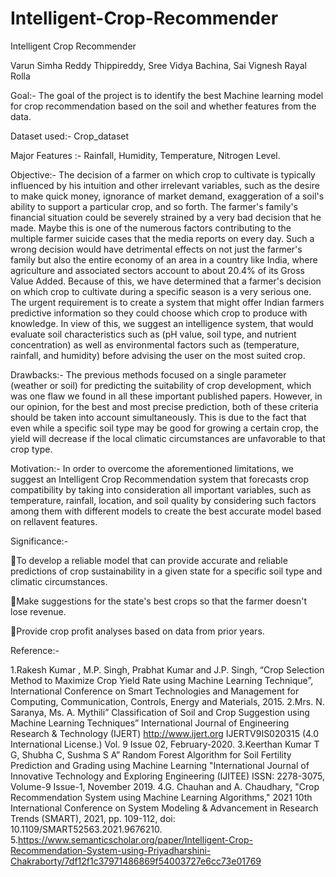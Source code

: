 # Intelligent-Crop-Recommender
Intelligent Crop Recommender 

Varun Simha Reddy Thippireddy, Sree Vidya Bachina, Sai Vignesh Rayal Rolla


Goal:- The goal of the project is to identify the best Machine learning model for crop recommendation based on the soil and whether features from the data.

Dataset used:- Crop_dataset 

Major Features :- Rainfall, Humidity, Temperature, Nitrogen Level.

Objective:- The decision of a farmer on which crop to cultivate is typically influenced by his intuition and other irrelevant variables, such as the desire to make quick money, ignorance of market demand, exaggeration of a soil's ability to support a particular crop, and so forth. The farmer's family's financial situation could be severely strained by a very bad decision that he made. Maybe this is one of the numerous factors contributing to the multiple farmer suicide cases that the media reports on every day. Such a wrong decision would have detrimental effects on not just the farmer's family but also the entire economy of an area in a country like India, where agriculture and associated sectors account to about 20.4% of its Gross Value Added. Because of this, we have determined that a farmer's decision on which crop to cultivate during a specific season is a very serious one. The urgent requirement is to create a system that might offer Indian farmers predictive information so they could choose which crop to produce with knowledge. In view of this, we suggest an intelligence system, that would evaluate soil characteristics such as (pH value, soil type, and nutrient concentration) as well as environmental factors such as (temperature, rainfall, and humidity) before advising the user on the most suited crop.


Drawbacks:- The previous methods focused on a single parameter (weather or soil) for predicting the suitability of crop development, which was one flaw we found in all these important published papers. However, in our opinion, for the best and most precise prediction, both of these criteria should be taken into account simultaneously. This is due to the fact that even while a specific soil type may be good for growing a certain crop, the yield will decrease if the local climatic circumstances are unfavorable to that crop type.


Motivation:- In order to overcome the aforementioned limitations, we suggest an Intelligent Crop Recommendation system that forecasts crop compatibility by taking into consideration all important variables, such as temperature, rainfall, location, and soil quality by considering such factors among them with different models to create the best accurate model based on rellavent features.





Significance:-

To develop a reliable model that can provide accurate and reliable predictions of crop sustainability in a given state for a specific soil type and climatic circumstances.

       


Make suggestions for the state's best crops so that the farmer doesn't lose revenue.

Provide crop profit analyses based on data from prior years.

     

Reference:-

1.Rakesh Kumar , M.P. Singh, Prabhat Kumar and J.P. Singh, “Crop Selection Method to Maximize Crop Yield Rate using Machine Learning Technique”, International Conference on Smart Technologies and Management for Computing, Communication, Controls, Energy and Materials, 2015.
2.Mrs. N. Saranya, Ms. A. Mythili” Classification of Soil and Crop Suggestion using Machine Learning Techniques” International Journal of Engineering Research & Technology (IJERT) http://www.ijert.org IJERTV9IS020315 (4.0 International License.) Vol. 9 Issue 02, February-2020.
3.Keerthan Kumar T G, Shubha C, Sushma S A” Random Forest Algorithm for Soil Fertility Prediction and Grading using Machine Learning "International Journal of Innovative Technology and Exploring Engineering (IJITEE) ISSN: 2278-3075, Volume-9 Issue-1, November 2019.
4.G. Chauhan and A. Chaudhary, "Crop Recommendation System using Machine Learning Algorithms," 2021 10th International Conference on System Modeling & Advancement in Research Trends (SMART), 2021, pp. 109-112, doi: 10.1109/SMART52563.2021.9676210.
5.https://www.semanticscholar.org/paper/Intelligent-Crop-Recommendation-System-using-Priyadharshini-Chakraborty/7df12f1c37971486869f54003727e6cc73e01769

